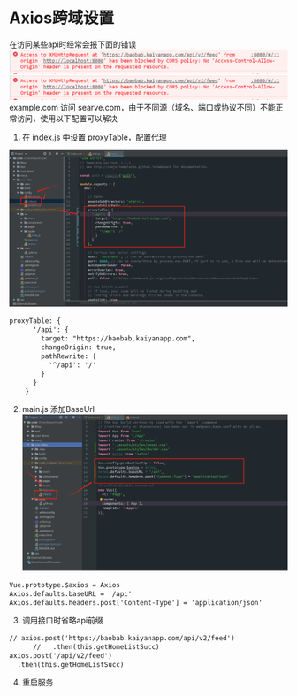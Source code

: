 #  Axios跨域设置
在访问某些api时经常会报下面的错误
![images](https://github.com/bihtyu/Blog/blob/master/images/axios_error.png)
![images](/images/axios_error.png)
example.com 访问 searve.com，由于不同源（域名、端口或协议不同）不能正常访问，使用以下配置可以解决
1. 在 index.js 中设置 proxyTable，配置代理

![images](https://github.com/bihtyu/Blog/blob/master/images/axios%E8%B7%A8%E5%9F%9F_01.png)
```
proxyTable: {
      '/api': {
        target: "https://baobab.kaiyanapp.com",
        changeOrigin: true,
        pathRewrite: {
          '^/api': '/'
        }
      }
    }
```

2. main.js 添加BaseUrl
![images](https://github.com/bihtyu/Blog/blob/master/images/axios%E8%B7%A8%E5%9F%9F_02.png)
```
Vue.prototype.$axios = Axios
Axios.defaults.baseURL = '/api'
Axios.defaults.headers.post['Content-Type'] = 'application/json'
```

3. 调用接口时省略api前缀
```
// axios.post('https://baobab.kaiyanapp.com/api/v2/feed')
      //   .then(this.getHomeListSucc)
axios.post('/api/v2/feed')
  .then(this.getHomeListSucc)
```
4. 重启服务
